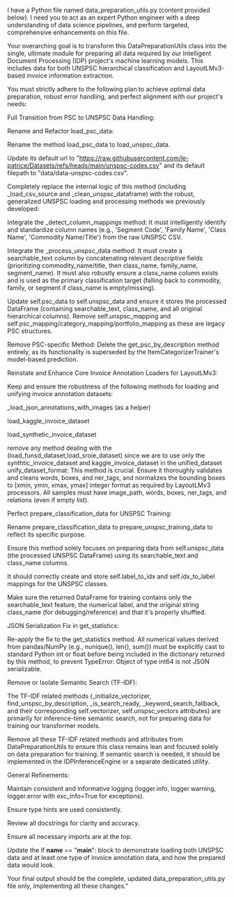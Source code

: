 I have a Python file named data_preparation_utils.py (content provided below). I need you to act as an expert Python engineer with a deep understanding of data science pipelines, and perform targeted, comprehensive enhancements on this file.

Your overarching goal is to transform this DataPreparationUtils class into the single, ultimate module for preparing all data required by our Intelligent Document Processing (IDP) project's machine learning models. This includes data for both UNSPSC hierarchical classification and LayoutLMv3-based invoice information extraction.

You must strictly adhere to the following plan to achieve optimal data preparation, robust error handling, and perfect alignment with our project's needs:

Full Transition from PSC to UNSPSC Data Handling:

Rename and Refactor load_psc_data:

Rename the method load_psc_data to load_unspsc_data.

Update its default url to "https://raw.githubusercontent.com/le-patrice/Datasets/refs/heads/main/unspsc-codes.csv" and its default filepath to "data/data-unspsc-codes.csv".

Completely replace the internal logic of this method (including _load_csv_source and _clean_unspsc_dataframe) with the robust, generalized UNSPSC loading and processing methods we previously developed:

Integrate the _detect_column_mappings method: It must intelligently identify and standardize column names (e.g., 'Segment Code', 'Family Name', 'Class Name', 'Commodity Name/Title') from the raw UNSPSC CSV.

Integrate the _process_unspsc_data method: It must create a searchable_text column by concatenating relevant descriptive fields (prioritizing commodity_name/title, then class_name, family_name, segment_name). It must also robustly ensure a class_name column exists and is used as the primary classification target (falling back to commodity, family, or segment if class_name is empty/missing).

Update self.psc_data to self.unspsc_data and ensure it stores the processed DataFrame (containing searchable_text, class_name, and all original hierarchical columns). Remove self.unspsc_mapping and self.psc_mapping/category_mapping/portfolio_mapping as these are legacy PSC structures.

Remove PSC-specific Method: Delete the get_psc_by_description method entirely, as its functionality is superseded by the ItemCategorizerTrainer's model-based prediction.

Reinstate and Enhance Core Invoice Annotation Loaders for LayoutLMv3:

Keep and ensure the robustness of the following methods for loading and unifying invoice annotation datasets:

_load_json_annotations_with_images (as a helper)

load_kaggle_invoice_dataset

load_synthetic_invoice_dataset

remove any method dealing with the (load_funsd_dataset,load_sroie_dataset)
since we are to use only the synthtic_invoice_dataset and kaggle_invoice_dataset in the unified_dataset
unify_dataset_format: This method is crucial. Ensure it thoroughly validates and cleans words, boxes, and ner_tags, and normalizes the bounding boxes to [xmin, ymin, xmax, ymax] integer format as required by LayoutLMv3 processors. All samples must have image_path, words, boxes, ner_tags, and relations (even if empty list).

Perfect prepare_classification_data for UNSPSC Training:

Rename prepare_classification_data to prepare_unspsc_training_data to reflect its specific purpose.

Ensure this method solely focuses on preparing data from self.unspsc_data (the processed UNSPSC DataFrame) using its searchable_text and class_name columns.

It should correctly create and store self.label_to_idx and self.idx_to_label mappings for the UNSPSC classes.

Make sure the returned DataFrame for training contains only the searchable_text feature, the numerical label, and the original string class_name (for debugging/reference) and that it's properly shuffled.

JSON Serialization Fix in get_statistics:

Re-apply the fix to the get_statistics method. All numerical values derived from pandas/NumPy (e.g., nunique(), len(), sum()) must be explicitly cast to standard Python int or float before being included in the dictionary returned by this method, to prevent TypeError: Object of type int64 is not JSON serializable.

Remove or Isolate Semantic Search (TF-IDF):

The TF-IDF related methods (_initialize_vectorizer, find_unspsc_by_description, _is_search_ready, _keyword_search_fallback, and their corresponding self.vectorizer, self.unspsc_vectors attributes) are primarily for inference-time semantic search, not for preparing data for training our transformer models.

Remove all these TF-IDF related methods and attributes from DataPreparationUtils to ensure this class remains lean and focused solely on data preparation for training. If semantic search is needed, it should be implemented in the IDPInferenceEngine or a separate dedicated utility.

General Refinements:

Maintain consistent and informative logging (logger.info, logger.warning, logger.error with exc_info=True for exceptions).

Ensure type hints are used consistently.

Review all docstrings for clarity and accuracy.

Ensure all necessary imports are at the top.

Update the if __name__ == "__main__": block to demonstrate loading both UNSPSC data and at least one type of invoice annotation data, and how the prepared data would look.

Your final output should be the complete, updated data_preparation_utils.py file only, implementing all these changes."


